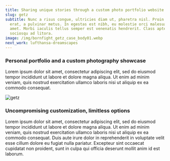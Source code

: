 ```yaml
---
title: Sharing unique stories through a custom photo portfolio website
slug: getz
subtitle: Nunc a risus congue, ultricies diam ut, pharetra nisl. Proin at mattis
  erat, a pulvinar metus. In egestas est nibh, eu molestie orci malesuada sit
  amet. Morbi iaculis tellus semper est venenatis hendrerit. Class aptent taciti
  sociosqu ad litora.
image: /img/bornfight_getz_case_body01.webp
next_work: lufthansa-dreamscapes
---
```

### Personal portfolio and a custom photography showcase

Lorem ipsum dolor sit amet, consectetur adipiscing elit, sed do eiusmod tempor incididunt ut labore et dolore magna aliqua. Ut enim ad minim veniam, quis nostrud exercitation ullamco laboris nisi ut aliquip ex ea commodo consequat. 

![getz](/img/bornfight_case_study_getz_body02.webp "G.E.T.Z.")

### Uncompromising customization, limitless options

Lorem ipsum dolor sit amet, consectetur adipiscing elit, sed do eiusmod tempor incididunt ut labore et dolore magna aliqua. Ut enim ad minim veniam, quis nostrud exercitation ullamco laboris nisi ut aliquip ex ea commodo consequat. Duis aute irure dolor in reprehenderit in voluptate velit esse cillum dolore eu fugiat nulla pariatur. Excepteur sint occaecat cupidatat non proident, sunt in culpa qui officia deserunt mollit anim id est laborum.
